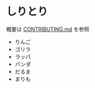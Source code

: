 # しりとり

概要は [CONTRIBUTING.md](https://github.com/Duuun/shiritori/blob/master/CONTRIBUTING.md) を参照

- りんご
- ゴリラ
- ラッパ
- パンダ
- だるま
- まりも
